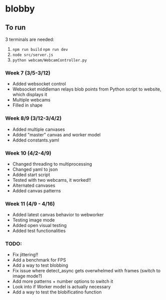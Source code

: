 # blobby

## To run

3 terminals are needed:

1.  `npm run build`
    `npm run dev`
2.  `node src/server.js`
3.  `python webcam/WebcamController.py`

### Week 7 (3/5-3/12)

- Added websocket control
- Websocket middleman relays blob points from Python script to website, which displays it
- Multiple webcams
- Filled in shape

### Week 8/9 (3/12-3/4/2)

- Added multiple canvases
- Added "master" canvas and worker model
- Added constants.yaml

### Week 10 (4/2-4/9)

- Changed threading to multiprocessing
- Changed yaml to json
- Added start script
- Tested with two webcams, it worked!!
- Alternated canvases
- Added canvas patterns

### Week 11 (4/9 - 4/16)

- Added latest canvas behavior to webworker
- Testing image mode
- Added open visual testing
- Added test functionalities

### TODO:

- Fix jittering!!
- Add a benchmark for FPS
- Add a way to test blobbing
- Fix issue where detect_async gets overwhelmed with frames (switch to image mode?)
- Add more patterns + number options to switch it
- Look into if Worker model is actually necessary
- Add a way to test the blobificatino function
